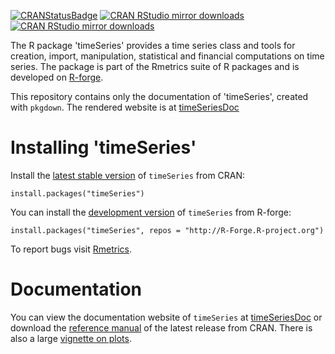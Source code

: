 <!-- badges: start -->
[![CRANStatusBadge](http://www.r-pkg.org/badges/version/timeSeries)](https://cran.r-project.org/package=timeSeries)
[![CRAN RStudio mirror downloads](https://cranlogs.r-pkg.org/badges/timeSeries)](https://www.r-pkg.org/pkg/timeSeries)
[![CRAN RStudio mirror downloads](https://cranlogs.r-pkg.org/badges/grand-total/timeSeries?color=blue)](https://r-pkg.org/pkg/timeSeries)
<!-- badges: end -->

The R package 'timeSeries' provides a time series class and tools for creation, import,
manipulation, statistical and financial computations on time series.
The package is part of the Rmetrics suite of R packages and is developed on
[R-forge](https://r-forge.r-project.org/projects/rmetrics).

This repository contains only the documentation of 'timeSeries', created with `pkgdown`.
The rendered website is at [timeSeriesDoc](https://geobosh.github.io/timeSeriesDoc/)


# Installing 'timeSeries'

Install the [latest stable version](https://cran.r-project.org/package=timeSeries) of
`timeSeries` from CRAN:

    install.packages("timeSeries")


You can install the [development version](https://r-forge.r-project.org/projects/rmetrics) of
`timeSeries` from R-forge:

    install.packages("timeSeries", repos = "http://R-Forge.R-project.org")


To report bugs visit [Rmetrics](https://r-forge.r-project.org/projects/rmetrics/).


# Documentation

You can view the documentation website of `timeSeries` at
[timeSeriesDoc](https://geobosh.github.io/timeSeriesDoc/)
or download the
[reference manual](https://cran.r-project.org/package=timeSeries/timeSeries.pdf)
of the latest release from CRAN. There is also a large
[vignette on plots](https://cran.r-project.org/package=timeSeries/vignettes/timeSeriesPlot.pdf).

